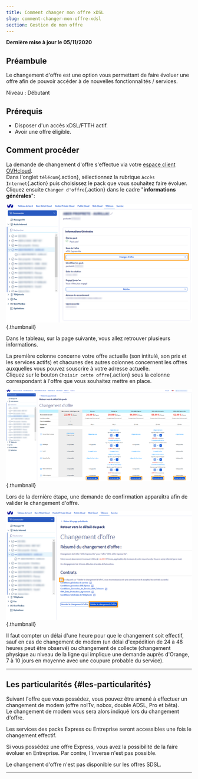 ```yaml
---
title: Comment changer mon offre xDSL
slug: comment-changer-mon-offre-xdsl
section: Gestion de mon offre
---
```


**Dernière mise à jour le 05/11/2020**

## Préambule

Le changement d'offre est une option vous permettant de faire évoluer une offre afin de pouvoir accéder à de nouvelles fonctionnalités / services.

Niveau : Débutant


## Prérequis

- Disposer d'un accès xDSL/FTTH actif.
- Avoir une offre éligible.


## Comment procéder

La demande de changement d'offre s'effectue via votre [espace client OVHcloud](https://www.ovh.com/auth/?action=gotomanager).
<br>Dans l'onglet `télécom`{.action}, sélectionnez la rubrique `Accès Internet`{.action} puis choisissez le pack que vous souhaitez faire évoluer.
<br>Cliquez ensuite `Changer d'offre`{.action} dans le cadre "**informations générales**":

![changement d'offre](images/Changement01-edit.png){.thumbnail}

Dans le tableau, sur la page suivante, vous allez retrouver plusieurs informations.

La première colonne concerne votre offre actuelle (son intitulé, son prix et les services actifs) et chacunes des autres colonnes concernent les offres auxquelles vous pouvez souscrire à votre adresse actuelle.
<br>Cliquez sur le bouton `Choisir cette offre`{.action} sous la colonne correspondant à l'offre que vous souhaitez mettre en place.

![choix de l'offre](images/Changement02-edit.png){.thumbnail}

Lors de la dernière étape, une demande de confirmation apparaîtra afin de valider le changement d'offre.

![Validation de l'offre](images/Changement03-edit.png){.thumbnail}

Il faut compter un délai d'une heure pour que le changement soit effectif, sauf en cas de changement de modem (un délai d'expédition de 24 à 48 heures peut être observé) ou changement de collecte (changement physique au niveau de la ligne qui implique une demande auprès d'Orange, 7 à 10 jours en moyenne avec une coupure probable du service).

------------------------------------------------------------------------

## Les particularités {#les-particularités}

Suivant l'offre que vous possédez, vous pouvez être amené à effectuer un changement de modem (offre no!Tv, nobox, double ADSL, Pro et bêta).
<br> Le changement de modem vous sera alors indiqué lors du changement d'offre.

Les services des packs Express ou Entreprise seront accessibles une fois le changement effectif. 

Si vous possédez une offre Express, vous avez la possibilité de la faire évoluer en Entreprise. Par contre, l'inverse n'est pas possible.

Le changement d'offre n'est pas disponible sur les offres SDSL.

------------------------------------------------------------------------


